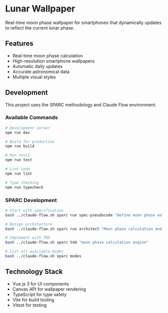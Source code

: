 # Lunar Wallpaper

Real-time moon phase wallpaper for smartphones that dynamically updates to reflect the current lunar phase.

## Features

- Real-time moon phase calculation
- High-resolution smartphone wallpapers
- Automatic daily updates
- Accurate astronomical data
- Multiple visual styles

## Development

This project uses the SPARC methodology and Claude Flow environment.

### Available Commands

```bash
# Development server
npm run dev

# Build for production
npm run build

# Run tests
npm run test

# Lint code
npm run lint

# Type checking
npm run typecheck
```

### SPARC Development

```bash
# Start with specification
bash ../claude-flow.sh sparc run spec-pseudocode "Define moon phase wallpaper requirements"

# Design architecture
bash ../claude-flow.sh sparc run architect "Moon phase calculation and rendering system"

# Implement with TDD
bash ../claude-flow.sh sparc tdd "moon phase calculation engine"

# List all available modes
bash ../claude-flow.sh sparc modes
```

## Technology Stack

- Vue.js 3 for UI components
- Canvas API for wallpaper rendering
- TypeScript for type safety
- Vite for build tooling
- Vitest for testing